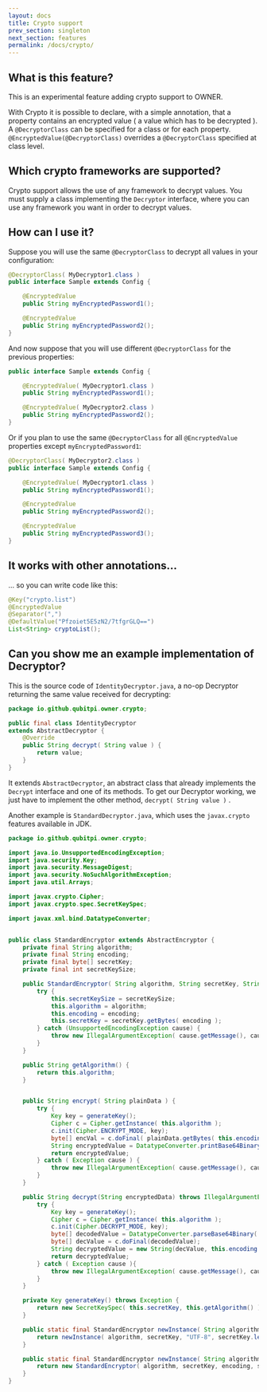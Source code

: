 ```yaml
---
layout: docs
title: Crypto support
prev_section: singleton
next_section: features
permalink: /docs/crypto/
---
```


What is this feature?
---------------------

This is an experimental feature adding crypto support to OWNER.

With Crypto it is possible to declare, with a simple annotation, that a property contains an encrypted value
( a value which has to be decrypted ). A `@DecryptorClass` can be specified for a class or for each property.
`@EncryptedValue(@DecryptorClass)` overrides a `@DecryptorClass` specified at class level.


Which crypto frameworks are supported?
--------------------------------------

Crypto support allows the use of any framework to decrypt values. You must supply a class
implementing the `Decryptor` interface, where you can use any framework you want in order to decrypt values.


How can I use it?
-----------------

Suppose you will use the same `@DecryptorClass` to decrypt all values in your configuration:

```java
@DecryptorClass( MyDecryptor1.class )
public interface Sample extends Config {

    @EncryptedValue  
    public String myEncryptedPassword1();

    @EncryptedValue
    public String myEncryptedPassword2();
}
```

And now suppose that you will use different `@DecryptorClass` for the previous properties:

```java
public interface Sample extends Config {

    @EncryptedValue( MyDecryptor1.class )
    public String myEncryptedPassword1();

    @EncryptedValue( MyDecryptor2.class )
    public String myEncryptedPassword2();
}
```

Or if you plan to use the same `@DecryptorClass` for all `@EncryptedValue` properties except `myEncryptedPassword1`:

```java
@DecryptorClass( MyDecryptor2.class )
public interface Sample extends Config {

    @EncryptedValue( MyDecryptor1.class )
    public String myEncryptedPassword1();

    @EncryptedValue
    public String myEncryptedPassword2();

    @EncryptedValue
    public String myEncryptedPassword3();
}
```


It works with other annotations...
----------------------------------

... so you can write code like this:

```java
@Key("crypto.list")
@EncryptedValue
@Separator(",")
@DefaultValue("Pfzoiet5E5zN2/7tfgrGLQ==")
List<String> cryptoList();
```


Can you show me an example implementation of Decryptor?
-------------------------------------------------------

This is the source code of `IdentityDecryptor.java`, a no-op Decryptor returning the same value received for decrypting:

```java
package io.github.qubitpi.owner.crypto;

public final class IdentityDecryptor
extends AbstractDecryptor {
    @Override
    public String decrypt( String value ) {
        return value;
    }
}
```

It extends `AbstractDecryptor`, an abstract class that already implements the `Decrypt` interface and one of its
methods. To get our Decryptor working, we just have to implement the other method, `decrypt( String value )` .

Another example is `StandardDecryptor.java`, which uses the `javax.crypto` features available in JDK.

```java
package io.github.qubitpi.owner.crypto;

import java.io.UnsupportedEncodingException;
import java.security.Key;
import java.security.MessageDigest;
import java.security.NoSuchAlgorithmException;
import java.util.Arrays;

import javax.crypto.Cipher;
import javax.crypto.spec.SecretKeySpec;

import javax.xml.bind.DatatypeConverter;


public class StandardEncryptor extends AbstractEncryptor {
    private final String algorithm;
    private final String encoding;
    private final byte[] secretKey;
    private final int secretKeySize;

    public StandardEncryptor( String algorithm, String secretKey, String encoding, int secretKeySize ) {
        try {
            this.secretKeySize = secretKeySize;
            this.algorithm = algorithm;
            this.encoding = encoding;
            this.secretKey = secretKey.getBytes( encoding );
        } catch (UnsupportedEncodingException cause) {
            throw new IllegalArgumentException( cause.getMessage(), cause);
        }
    }

    public String getAlgorithm() {
        return this.algorithm;
    }


    public String encrypt( String plainData ) {
        try {
            Key key = generateKey();
            Cipher c = Cipher.getInstance( this.algorithm );
            c.init(Cipher.ENCRYPT_MODE, key);
            byte[] encVal = c.doFinal( plainData.getBytes( this.encoding ) );
            String encryptedValue = DatatypeConverter.printBase64Binary( encVal );
            return encryptedValue;
        } catch ( Exception cause ) {
            throw new IllegalArgumentException( cause.getMessage(), cause );
        }
    }

    public String decrypt(String encryptedData) throws IllegalArgumentException {
        try {
            Key key = generateKey();
            Cipher c = Cipher.getInstance( this.algorithm );
            c.init(Cipher.DECRYPT_MODE, key);
            byte[] decodedValue = DatatypeConverter.parseBase64Binary( encryptedData );
            byte[] decValue = c.doFinal(decodedValue);
            String decryptedValue = new String(decValue, this.encoding );
            return decryptedValue;
        } catch ( Exception cause ){
            throw new IllegalArgumentException( cause.getMessage(), cause );
        }
    }

    private Key generateKey() throws Exception {
        return new SecretKeySpec( this.secretKey, this.getAlgorithm() );
    }

    public static final StandardEncryptor newInstance( String algorithm, String secretKey ) {
        return newInstance( algorithm, secretKey, "UTF-8", secretKey.length() );
    }

    public static final StandardEncryptor newInstance( String algorithm, String secretKey, String encoding, int secretKeySize ) {
        return new StandardEncryptor( algorithm, secretKey, encoding, secretKeySize );
    }
}
```
